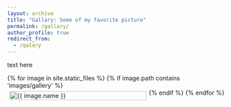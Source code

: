 ```yaml
---
layout: archive
title: "Gallary: Some of my favorite picture"
permalink: /gallary/
author_profile: true
redirect_from:
  - /galary
---
```


text here

<div style="display: flex; flex-wrap: wrap;">
  {% for image in site.static_files %}
    {% if image.path contains 'images/gallery' %}
      <div style="flex: 33.33%; padding: 5px;">
        <a href="{{ image.path }}" target="_blank">
          <img src="{{ image.path }}" alt="{{ image.name }}" style="width: 100%;">
        </a>
      </div>
    {% endif %}
  {% endfor %}
</div>